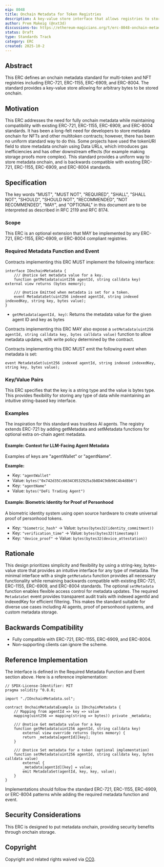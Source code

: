 ```yaml
---
eip: 8048
title: Onchain Metadata for Token Registries
description: A key-value store interface that allows registries to store and retrieve arbitrary bytes as metadata directly onchain.
author: Prem Makeig (@nxt3d)
discussions-to: https://ethereum-magicians.org/t/erc-8048-onchain-metadata-for-multi-token-and-nft-registries/25820
status: Draft
type: Standards Track
category: ERC
created: 2025-10-2
---
```


## Abstract

This ERC defines an onchain metadata standard for multi-token and NFT registries including ERC-721, ERC-1155, ERC-6909, and ERC-8004. The standard provides a key-value store allowing for arbitrary bytes to be stored onchain.

## Motivation

This ERC addresses the need for fully onchain metadata while maintaining compatibility with existing ERC-721, ERC-1155, ERC-6909, and ERC-8004 standards. It has been a long-felt need for developers to store metadata onchain for NFTs and other multitoken contracts; however, there has been no uniform standard way to do this. Some projects have used the tokenURI field to store metadata onchain using Data URLs, which introduces gas inefficiencies and has other downstream effects (for example making storage proofs more complex). This standard provides a uniform way to store metadata onchain, and is backwards compatible with existing ERC-721, ERC-1155, ERC-6909, and ERC-8004 standards.

## Specification

The key words "MUST", "MUST NOT", "REQUIRED", "SHALL", "SHALL NOT", "SHOULD", "SHOULD NOT", "RECOMMENDED", "NOT RECOMMENDED", "MAY", and "OPTIONAL" in this document are to be interpreted as described in RFC 2119 and RFC 8174.

### Scope

This ERC is an optional extension that MAY be implemented by any ERC-721, ERC-1155, ERC-6909, or ERC-8004 compliant registries.

### Required Metadata Function and Event

Contracts implementing this ERC MUST implement the following interface:

```solidity
interface IOnchainMetadata {
    /// @notice Get metadata value for a key.
    function getMetadata(uint256 agentId, string calldata key) external view returns (bytes memory);
    
    /// @notice Emitted when metadata is set for a token.
    event MetadataSet(uint256 indexed agentId, string indexed indexedKey, string key, bytes value);
}
```

- `getMetadata(agentId, key)`: Returns the metadata value for the given agent ID and key as bytes

Contracts implementing this ERC MAY also expose a `setMetadata(uint256 agentId, string calldata key, bytes calldata value)` function to allow metadata updates, with write policy determined by the contract.

Contracts implementing this ERC MUST emit the following event when metadata is set:

```solidity
event MetadataSet(uint256 indexed agentId, string indexed indexedKey, string key, bytes value);
```

### Key/Value Pairs

This ERC specifies that the key is a string type and the value is bytes type. This provides flexibility for storing any type of data while maintaining an intuitive string-based key interface.

### Examples

The inspiration for this standard was trustless AI agents. The registry extends ERC-721 by adding getMetadata and setMetadata functions for optional extra on-chain agent metadata.

#### Example: Context for LLM-Facing Agent Metadata

Examples of keys are "agentWallet" or "agentName".

**Example:**

- Key: `"agentWallet"`
- Value: `bytes("0x742d35Cc6634C0532925a3b8D4C9db96C4b4d8b6")`
- Key: `"agentName"`
- Value: `bytes("DeFi Trading Agent")`

#### Example: Biometric Identity for Proof of Personhood

A biometric identity system using open source hardware to create universal proof of personhood tokens.

- Key: `"biometric_hash"` → Value: `bytes(bytes32(identity_commitment))`
- Key: `"verification_time"` → Value: `bytes(bytes32(timestamp))`
- Key: `"device_proof"` → Value: `bytes(bytes32(device_attestation))`


## Rationale

This design prioritizes simplicity and flexibility by using a string-key, bytes-value store that provides an intuitive interface for any type of metadata. The minimal interface with a single `getMetadata` function provides all necessary functionality while remaining backwards compatible with existing ERC-721, ERC-1155, ERC-6909, and ERC-8004 standards. The optional `setMetadata` function enables flexible access control for metadata updates. The required `MetadataSet` event provides transparent audit trails with indexed agentId and indexedKey for efficient filtering. This makes the standard suitable for diverse use cases including AI agents, proof of personhood systems, and custom metadata storage.

## Backwards Compatibility

- Fully compatible with ERC-721, ERC-1155, ERC-6909, and ERC-8004.
- Non-supporting clients can ignore the scheme.

## Reference Implementation

The interface is defined in the Required Metadata Function and Event section above. Here is a reference implementation:

```solidity
// SPDX-License-Identifier: MIT
pragma solidity ^0.8.0;

import "./IOnchainMetadata.sol";

contract OnchainMetadataExample is IOnchainMetadata {
    // Mapping from agentId => key => value
    mapping(uint256 => mapping(string => bytes)) private _metadata;
    
    /// @notice Get metadata value for a key
    function getMetadata(uint256 agentId, string calldata key) 
        external view override returns (bytes memory) {
        return _metadata[agentId][key];
    }
    
    /// @notice Set metadata for a token (optional implementation)
    function setMetadata(uint256 agentId, string calldata key, bytes calldata value) 
        external {
        _metadata[agentId][key] = value;
        emit MetadataSet(agentId, key, key, value);
    }
}
```

Implementations should follow the standard ERC-721, ERC-1155, ERC-6909, or ERC-8004 patterns while adding the required metadata function and event.

## Security Considerations

This ERC is designed to put metadata onchain, providing security benefits through onchain storage.

## Copyright

Copyright and related rights waived via [CC0](../LICENSE.md).
